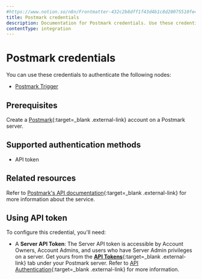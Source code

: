 ```yaml
---
#https://www.notion.so/n8n/Frontmatter-432c2b8dff1f43d4b1c8d20075510fe4
title: Postmark credentials
description: Documentation for Postmark credentials. Use these credentials to authenticate Postmark in n8n, a workflow automation platform.
contentType: integration
---
```


# Postmark credentials

You can use these credentials to authenticate the following nodes:

- [Postmark Trigger](/integrations/builtin/trigger-nodes/n8n-nodes-base.postmarktrigger/)

## Prerequisites

Create a [Postmark](https://postmarkapp.com/){:target=_blank .external-link} account on a Postmark server.

## Supported authentication methods

- API token

## Related resources

Refer to [Postmark's API documentation](https://postmarkapp.com/developer/api/overview){:target=_blank .external-link} for more information about the service.

## Using API token

To configure this credential, you'll need:

- A **Server API Token**: The Server API token is accessible by Account Owners, Account Admins, and users who have Server Admin privileges on a server. Get yours from the [**API Tokens**](https://account.postmarkapp.com/api_tokens){:target=_blank .external-link} tab under your Postmark server. Refer to [API Authentication](https://postmarkapp.com/developer/api/overview#authentication){:target=_blank .external-link} for more information.
